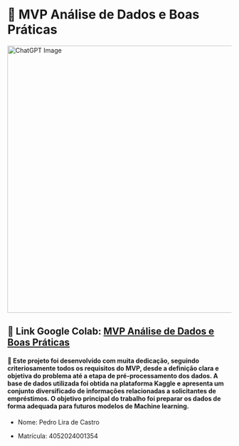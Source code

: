 # 📝 MVP Análise de Dados e Boas Práticas
<img src="https://github.com/user-attachments/assets/c5b135d4-7ae5-4a06-a07d-86a8475a61ef" alt="ChatGPT Image" width="600"/>

## 🔗 Link Google Colab: [MVP Análise de Dados e Boas Práticas](https://colab.research.google.com/drive/1MYacPnuc3GccdJaUE9WBdc1nSBKUXdPN?hl=pt-BR#scrollTo=eE-377xIjU6J)

#### 🎯 Este projeto foi desenvolvido com muita dedicação, seguindo criteriosamente todos os requisitos do MVP, desde a definição clara e objetiva do problema até a etapa de pré-processamento dos dados. A base de dados utilizada foi obtida na plataforma Kaggle e apresenta um conjunto diversificado de informações relacionadas a solicitantes de empréstimos. O objetivo principal do trabalho foi preparar os dados de forma adequada para futuros modelos de Machine learning.


 - Nome: Pedro Lira de Castro

 - Matrícula: 4052024001354
